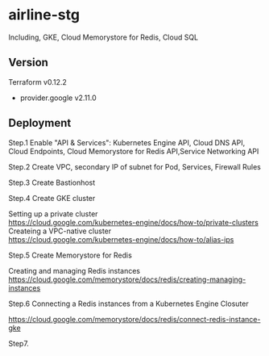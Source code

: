 # airline-stg
Including, GKE, Cloud Memorystore for Redis, Cloud SQL

## Version
Terraform v0.12.2<br />
+ provider.google v2.11.0<br />

## Deployment
Step.1 Enable "API & Services": Kubernetes Engine API, Cloud DNS API, Cloud Endpoints, Cloud Memorystore for Redis API,Service Networking API<br />

Step.2 Create VPC, secondary IP of subnet for Pod, Services, Firewall Rules<br />

Step.3 Create Bastionhost<br />

Step.4 Create GKE cluster<br />

Setting up a private cluster<br />
https://cloud.google.com/kubernetes-engine/docs/how-to/private-clusters<br />
Createing a VPC-native cluster<br />
https://cloud.google.com/kubernetes-engine/docs/how-to/alias-ips<br />

Step.5 Create Memorystore for Redis<br />

Creating and managing Redis instances<br />
https://cloud.google.com/memorystore/docs/redis/creating-managing-instances<br />

Step.6 Connecting a Redis instances from a Kubernetes Engine Closuter<br />

https://cloud.google.com/memorystore/docs/redis/connect-redis-instance-gke<br />

Step7. 
